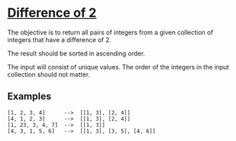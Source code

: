 # [Difference of 2](https://www.codewars.com/kata/difference-of-2 "https://www.codewars.com/kata/5340298112fa30e786000688")

The objective is to return all pairs of integers from a given collection of integers that have a difference of 2.

The result should be sorted in ascending order.

The input will consist of unique values. The order of the integers in the input collection should not matter.

## Examples

```
[1, 2, 3, 4]      -->  [[1, 3], [2, 4]]
[4, 1, 2, 3]      -->  [[1, 3], [2, 4]]
[1, 23, 3, 4, 7]  -->  [[1, 3]]
[4, 3, 1, 5, 6]   -->  [[1, 3], [3, 5], [4, 6]]
```